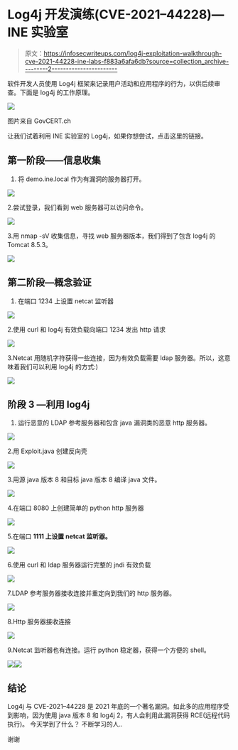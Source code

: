 # Log4j 开发演练(CVE-2021–44228)—INE 实验室

> 原文：<https://infosecwriteups.com/log4j-exploitation-walkthrough-cve-2021-44228-ine-labs-f883a6afa6db?source=collection_archive---------2----------------------->

软件开发人员使用 Log4j 框架来记录用户活动和应用程序的行为，以供后续审查。下面是 log4j 的工作原理。

![](img/2560d576d46da162587b8625807cdbbf.png)

图片来自 GovCERT.ch

让我们试着利用 INE 实验室的 Log4j，如果你想尝试，点击这里的链接。

## **第一阶段——信息收集**

1.  将 demo.ine.local 作为有漏洞的服务器打开。

![](img/e86d6470bcd776a438ff608e01b728db.png)

2.尝试登录，我们看到 web 服务器可以访问命令。

![](img/0d4b7f890682d74e6e4c62a475089093.png)

3.用 nmap -sV <target>收集信息，寻找 web 服务器版本，我们得到了包含 log4j 的 Tomcat 8.5.3。</target>

![](img/1fab61f8d3c71a04b7fdef0d703e7f45.png)

## **第二阶段—概念验证**

1.  在端口 1234 上设置 netcat 监听器

![](img/46b81d89322db73b6312bdb89eabeed4.png)

2.使用 curl 和 log4j 有效负载向端口 1234 发出 http 请求

![](img/af8ef64a004798a32fad41bb6edefa73.png)

3.Netcat 用随机字符获得一些连接，因为有效负载需要 ldap 服务器。所以，这意味着我们可以利用 log4j 的方式:)

![](img/7262543559203569ec96928ba471a0da.png)

## **阶段 3 —利用 log4j**

1.  运行恶意的 LDAP 参考服务器和包含 java 漏洞类的恶意 http 服务器。

![](img/fa41e2f0f7524c10a9daa5714cae6c1d.png)

2.用 Exploit.java 创建反向壳

![](img/73da40fbbe6765e0234f8562d83839d7.png)

3.用源 java 版本 8 和目标 java 版本 8 编译 java 文件。

![](img/7dd945bcd57a4c3c8933096f0367b651.png)

4.在端口 8080 上创建简单的 python http 服务器

![](img/a5e43bfd7a29a9617f54d93a0eb635dc.png)

5.在端口 **1111 上设置 netcat 监听器。**

![](img/5c3a84aad60b73698ebfc597c94eb300.png)

6.使用 curl 和 ldap 服务器运行完整的 jndi 有效负载

![](img/b64863bdf38e86b9ade51a44e761456a.png)

7.LDAP 参考服务器接收连接并重定向到我们的 http 服务器。

![](img/9a0042bb22bf1f48efee9c1fc0520ca1.png)

8.Http 服务器接收连接

![](img/667296ce2da08cef5dab3d260ed80aa2.png)

9.Netcat 监听器也有连接。运行 python 稳定器，获得一个方便的 shell。

![](img/cc2e88a64174c5a36b8032542d7e8e20.png)![](img/54ab720241c806e0b5ad1b8b436e416b.png)

## 结论

Log4j 与 CVE-2021–44228 是 2021 年底的一个著名漏洞。如此多的应用程序受到影响，因为使用 java 版本 8 和 log4j 2，有人会利用此漏洞获得 RCE(远程代码执行)。
今天学到了什么？
不断学习的人..

谢谢